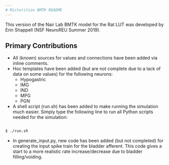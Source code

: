 ```yaml
--- 
# Micturition BMTK README 
---
```


This version of the Nair Lab BMTK model for the Rat LUT was developed by Erin Shappell (NSF NeuroREU Summer 2019). 

## Primary Contributions
* All (known) sources for values and connections have been added via inline comments.
* Hoc templates have been added (but are not complete due to a lack of data on some values) for the following neurons:
  * Hypogastric
  * IMG
  * IND
  * MPG
  * PGN
* A shell script (run.sh) has been added to make running the simulation much easier. Simply type the following line to run all Python scripts needed for the simulation:

```bash

$ ./run.sh

```

* In generate_input.py, new code has been added (but not completed) for creating the input spike train for the bladder afferent. This code gives a start to a more realistic rate increase/decrease due to bladder filling/voiding.

